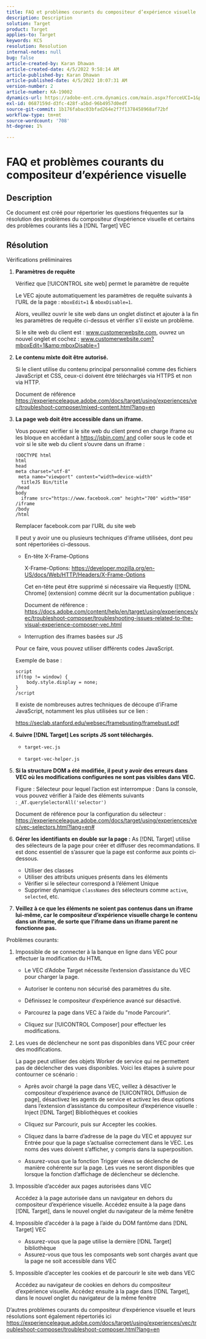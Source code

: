 ```yaml
---
title: FAQ et problèmes courants du compositeur d’expérience visuelle
description: Description
solution: Target
product: Target
applies-to: Target
keywords: KCS
resolution: Resolution
internal-notes: null
bug: false
article-created-by: Karan Dhawan
article-created-date: 4/5/2022 9:58:14 AM
article-published-by: Karan Dhawan
article-published-date: 4/5/2022 10:07:31 AM
version-number: 2
article-number: KA-19002
dynamics-url: https://adobe-ent.crm.dynamics.com/main.aspx?forceUCI=1&pagetype=entityrecord&etn=knowledgearticle&id=d85d96e3-c6b4-ec11-983f-000d3a5d0d73
exl-id: 0687159d-d3fc-428f-a5bd-96b4957d0edf
source-git-commit: 1b176fabac03bfad264e2f7f1378458968af72bf
workflow-type: tm+mt
source-wordcount: '708'
ht-degree: 1%

---
```


# FAQ et problèmes courants du compositeur d’expérience visuelle

## Description

Ce document est créé pour répertorier les questions fréquentes sur la résolution des problèmes du compositeur d’expérience visuelle et certains des problèmes courants liés à [!DNL Target] VEC

## Résolution

Vérifications préliminaires

1. <b>Paramètres de requête</b>

   Vérifiez que [!UICONTROL site web] permet le paramètre de requête

   Le VEC ajoute automatiquement les paramètres de requête suivants à l’URL de la page : `mboxEdit=1` &amp; `mboxDisable=1`.

   Alors, veuillez ouvrir le site web dans un onglet distinct et ajouter à la fin les paramètres de requête ci-dessus et vérifier s’il existe un problème.

   Si le site web du client est : www.customerwebsite.com, ouvrez un nouvel onglet et cochez : www.customerwebsite.com?mboxEdit=1&amp;mboxDisable=1

1. <b>Le contenu mixte doit être autorisé.</b>

   Si le client utilise du contenu principal personnalisé comme des fichiers JavaScript et CSS, ceux-ci doivent être téléchargés via HTTPS et non via HTTP.

   Document de référence https://experienceleague.adobe.com/docs/target/using/experiences/vec/troubleshoot-composer/mixed-content.html?lang=en

1. <b>La page web doit être accessible dans un iframe.</b>

   Vous pouvez vérifier si le site web du client prend en charge iframe ou les bloque en accédant à https://jsbin.com/ and coller sous le code et voir si le site web du client s’ouvre dans un iframe :

   ```
   !DOCTYPE html
   html
   head
   meta charset="utf-8"
    meta name="viewport" content="width=device-width"
     titleJS Bin/title
   /head
   body
     iframe src="https://www.facebook.com" height="700" width="850" /iframe
   /body
   /html
   ```

   Remplacer facebook.com par l’URL du site web

   Il peut y avoir une ou plusieurs techniques d’iframe utilisées, dont peu sont répertoriées ci-dessous.

   - En-tête X-Frame-Options

      X-Frame-Options: https://developer.mozilla.org/en-US/docs/Web/HTTP/Headers/X-Frame-Options

      Cet en-tête peut être supprimé si nécessaire via Requestly ([!DNL Chrome] (extension) comme décrit sur la documentation publique : 

      Document de référence : https://docs.adobe.com/content/help/en/target/using/experiences/vec/troubleshoot-composer/troubleshooting-issues-related-to-the-visual-experience-composer-vec.html

   - Interruption des iframes basées sur JS

   Pour ce faire, vous pouvez utiliser différents codes JavaScript.

   Exemple de base :

   ```
   script
   if(top != window) {
       body.style.display = none;
   }
   /script
   ```

   Il existe de nombreuses autres techniques de découpe d’iFrame JavaScript, notamment les plus utilisées sur ce lien :

   https://seclab.stanford.edu/websec/framebusting/framebust.pdf

1. <b>Suivre [!DNL Target] Les scripts JS sont téléchargés.</b>

   - `target-vec.js`

   - `target-vec-helper.js`

1. <b>Si la structure DOM a été modifiée, il peut y avoir des erreurs dans VEC où les modifications configurées ne sont pas visibles dans VEC.</b>

   Figure : Sélecteur pour lequel l’action est interrompue : Dans la console, vous pouvez vérifier à l’aide des éléments suivants : `_AT.querySelectorAll('selector')`

   Document de référence pour la configuration du sélecteur : https://experienceleague.adobe.com/docs/target/using/experiences/vec/vec-selectors.html?lang=en#

1. <b>Gérer les identifiants en double sur la page :</b> As [!DNL Target] utilise des sélecteurs de la page pour créer et diffuser des recommandations. Il est donc essentiel de s’assurer que la page est conforme aux points ci-dessous.

   - Utiliser des classes
   - Utiliser des attributs uniques présents dans les éléments
   - Vérifier si le sélecteur correspond à l’élément Unique
   - Supprimer dynamique `classNames` des sélecteurs comme `active`, `selected`, etc.

1. <b>Veillez à ce que les éléments ne soient pas contenus dans un iframe lui-même, car le compositeur d’expérience visuelle charge le contenu dans un iframe, de sorte que l’iframe dans un iframe parent ne fonctionne pas.</b>

Problèmes courants:

1. Impossible de se connecter à la banque en ligne dans VEC pour effectuer la modification du HTML

   - Le VEC d’Adobe Target nécessite l’extension d’assistance du VEC pour charger la page.

   - Autoriser le contenu non sécurisé des paramètres du site.

   - Définissez le compositeur d’expérience avancé sur désactivé.

   - Parcourez la page dans VEC à l’aide du &quot;mode Parcourir&quot;.

   - Cliquez sur [!UICONTROL Composer] pour effectuer les modifications.


1. Les vues de déclencheur ne sont pas disponibles dans VEC pour créer des modifications.

   La page peut utiliser des objets Worker de service qui ne permettent pas de déclencher des vues disponibles. Voici les étapes à suivre pour contourner ce scénario :

   - Après avoir chargé la page dans VEC, veillez à désactiver le compositeur d’expérience avancé de [!UICONTROL Diffusion de page], désactivez les agents de service et activez les deux options dans l’extension d’assistance du compositeur d’expérience visuelle : Inject [!DNL Target] Bibliothèques et cookies

   - Cliquez sur Parcourir, puis sur Accepter les cookies.

   - Cliquez dans la barre d’adresse de la page du VEC et appuyez sur Entrée pour que la page s’actualise correctement dans le VEC. Les noms des vues doivent s’afficher, y compris dans la superposition.

   - Assurez-vous que la fonction Trigger views se déclenche de manière cohérente sur la page. Les vues ne seront disponibles que lorsque la fonction d’affichage de déclencheur se déclenche.



1. Impossible d’accéder aux pages autorisées dans VEC

   Accédez à la page autorisée dans un navigateur en dehors du compositeur d’expérience visuelle. Accédez ensuite à la page dans [!DNL Target], dans le nouvel onglet du navigateur de la même fenêtre 

1. Impossible d’accéder à la page à l’aide du DOM fantôme dans [!DNL Target] VEC

   - Assurez-vous que la page utilise la dernière [!DNL Target] bibliothèque
   - Assurez-vous que tous les composants web sont chargés avant que la page ne soit accessible dans VEC

1. Impossible d’accepter les cookies et de parcourir le site web dans VEC

   Accédez au navigateur de cookies en dehors du compositeur d’expérience visuelle. Accédez ensuite à la page dans [!DNL Target], dans le nouvel onglet du navigateur de la même fenêtre 

D’autres problèmes courants du compositeur d’expérience visuelle et leurs résolutions sont également répertoriés ici https://experienceleague.adobe.com/docs/target/using/experiences/vec/troubleshoot-composer/troubleshoot-composer.html?lang=en
